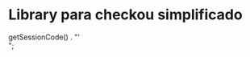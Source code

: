 # Library para checkou simplificado

<?php
require '../vendor/autoload.php';
$email = 'YOUR_EMAIL';
$token = 'YOUR_TOKEN';
$sandobox = true;
$pagseguro = new nsCheckout\Pagseguro\Pagseguro($email, $token, $sandobox);

echo "Session: '" . $pagseguro->getSessionCode() . "'<br/>";



